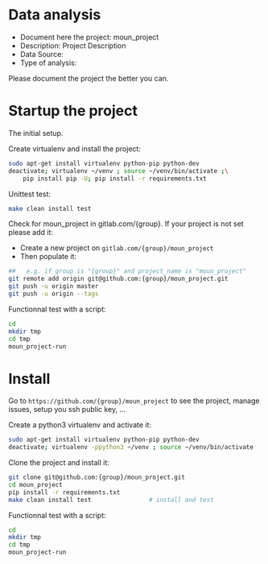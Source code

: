 # Data analysis
- Document here the project: moun_project
- Description: Project Description
- Data Source:
- Type of analysis:

Please document the project the better you can.

# Startup the project

The initial setup.

Create virtualenv and install the project:
```bash
sudo apt-get install virtualenv python-pip python-dev
deactivate; virtualenv ~/venv ; source ~/venv/bin/activate ;\
    pip install pip -U; pip install -r requirements.txt
```

Unittest test:
```bash
make clean install test
```

Check for moun_project in gitlab.com/{group}.
If your project is not set please add it:

- Create a new project on `gitlab.com/{group}/moun_project`
- Then populate it:

```bash
##   e.g. if group is "{group}" and project_name is "moun_project"
git remote add origin git@github.com:{group}/moun_project.git
git push -u origin master
git push -u origin --tags
```

Functionnal test with a script:

```bash
cd
mkdir tmp
cd tmp
moun_project-run
```

# Install

Go to `https://github.com/{group}/moun_project` to see the project, manage issues,
setup you ssh public key, ...

Create a python3 virtualenv and activate it:

```bash
sudo apt-get install virtualenv python-pip python-dev
deactivate; virtualenv -ppython3 ~/venv ; source ~/venv/bin/activate
```

Clone the project and install it:

```bash
git clone git@github.com:{group}/moun_project.git
cd moun_project
pip install -r requirements.txt
make clean install test                # install and test
```
Functionnal test with a script:

```bash
cd
mkdir tmp
cd tmp
moun_project-run
```
